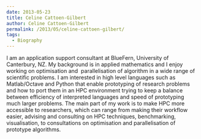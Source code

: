 ```yaml
---
date: 2013-05-23
title: Celine Cattoen-Gilbert
author: Celine Cattoen-Gilbert
permalink: /2013/05/celine-cattoen-gilbert/
tags:
  - Biography
---
```

I am an application support consultant at BlueFern, University of Canterbury, NZ. My background is in applied mathematics and I enjoy working on optimisation and  parallelisation of algorithm in a wide range of scientific problems. I am interested in high level languages such as Matlab/Octave and Python that enable prototyping of research problems and how to port them in an HPC environment trying to keep a balance between efficiency of interpreted languages and speed of prototyping much larger problems. The main part of my work is to make HPC more accessible to researchers, which can range from making their workflow easier, advising and consulting on HPC techniques, benchmarking, visualisation, to consultations on optimisation and parallelisation of prototype algorithms.
